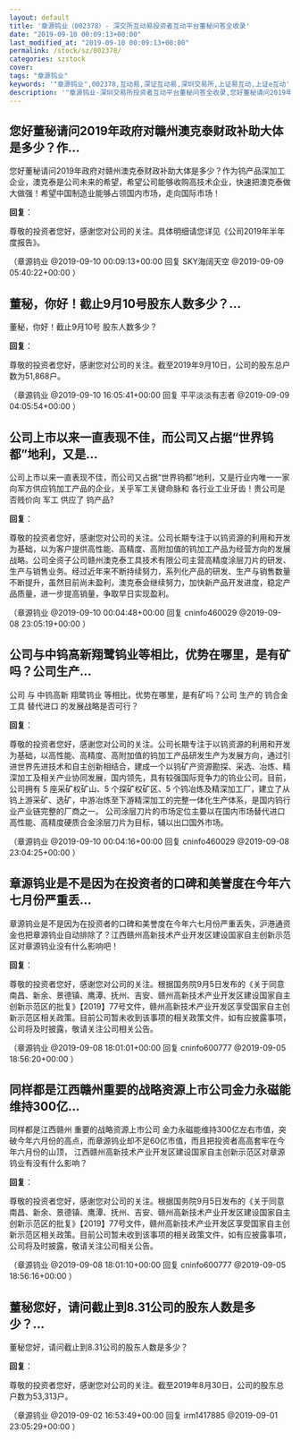 ```yaml
---
layout: default
title: '章源钨业（002378）- 深交所互动易投资者互动平台董秘问答全收录'
date: "2019-09-10 00:09:13+00:00"
last_modified_at: "2019-09-10 00:09:13+00:00"
permalink: /stock/sz/002378/
categories: szstock
cover: 
tags: "章源钨业"
keywords: '"章源钨业",002378,互动易,深证互动易,深圳交易所,上证易互动,上证e互动'
description: '"章源钨业-深圳交易所投资者互动平台董秘问答全收录,您好董秘请问2019年政府对赣州澳克泰财政补助大体是多少？作为钨产品深加工企业，澳克泰是公司未来的希望，希望公司能够收购高技术企业，快速把澳克泰做大做强！希望中国制造业能够占领国内市场，走向国际市场！"'
---
```


## 您好董秘请问2019年政府对赣州澳克泰财政补助大体是多少？作...

您好董秘请问2019年政府对赣州澳克泰财政补助大体是多少？作为钨产品深加工企业，澳克泰是公司未来的希望，希望公司能够收购高技术企业，快速把澳克泰做大做强！希望中国制造业能够占领国内市场，走向国际市场！

**回复**：

尊敬的投资者您好，感谢您对公司的关注。具体明细请您详见《公司2019年半年度报告》。 

（章源钨业  @2019-09-10 00:09:13+00:00 回复 SKY海阔天空  @2019-09-09 05:40:22+00:00 ）

## 董秘，你好！截止9月10号股东人数多少？...

董秘，你好！截止9月10号 股东人数多少？

**回复**：

尊敬的投资者您好，感谢您对公司的关注。截至2019年9月10日，公司的股东总户数为51,868户。 

（章源钨业  @2019-09-10 16:05:41+00:00 回复 平平淡淡有志者  @2019-09-09 04:05:54+00:00 ）

## 公司上市以来一直表现不佳，而公司又占据“世界钨都”地利，又是...

公司上市以来一直表现不佳，而公司又占据“世界钨都”地利，又是行业内唯一一家向军方供应钨加工产品的企业，关乎军工关键命脉和 各行业工业牙齿！贵公司是否贱价向 军工 供应了 钨产品?

**回复**：

尊敬的投资者您好，感谢您对公司的关注。公司长期专注于以钨资源的利用和开发为基础，以为客户提供高性能、高精度、高附加值的钨加工产品为经营方向的发展战略。公司全资子公司赣州澳克泰工具技术有限公司主营高精度涂层刀片的研发、生产与销售业务。经过近年来不断持续努力，系列化产品的研发、生产与销售数量不断提升，虽然目前尚未盈利，澳克泰会继续努力，加快新产品开发进度，稳定产品质量，进一步提高销量，争取早日实现盈利。 

（章源钨业  @2019-09-10 00:04:48+00:00 回复 cninfo460029  @2019-09-08 23:05:19+00:00 ）

## 公司与中钨高新翔鹭钨业等相比，优势在哪里，是有矿吗？公司生产...

公司 与 中钨高新 翔鹭钨业 等相比，优势在哪里，是有矿吗？公司 生产的 钨合金工具 替代进口 的发展战略是否可行？

**回复**：

尊敬的投资者您好，感谢您对公司的关注。公司长期专注于以钨资源的利用和开发为基础，以高性能、高精度、高附加值的钨加工产品研发生产为发展方向，通过引进世界先进技术和自主创新相结合，建成一个以钨矿产资源勘探、采选、冶炼、精深加工及相关产业协同发展，国内领先，具有较强国际竞争力的钨业公司。目前，公司拥有 5 座采矿权矿山、5 个探矿权矿区、5 个钨冶炼及精深加工厂，建立了从钨上游采矿、选矿，中游冶炼至下游精深加工的完整一体化生产体系，是国内钨行业产业链完整的厂商之一。
公司涂层刀片的市场定位主要以在国内市场替代进口高性能、高精度硬质合金涂层刀片为目标，辅以出口国外市场。 

（章源钨业  @2019-09-10 00:04:16+00:00 回复 cninfo460029  @2019-09-08 23:04:25+00:00 ）

## 章源钨业是不是因为在投资者的口碑和美誉度在今年六七月份严重丢...

章源钨业是不是因为在投资者的口碑和美誉度在今年六七月份严重丢失，沪港通资金也把章源钨业自动排除了？江西赣州高新技术产业开发区建设国家自主创新示范区对章源钨业没有什么影响吧！

**回复**：

尊敬的投资者您好，感谢您对公司的关注。根据国务院9月5日发布的《关于同意南昌、新余、景德镇、鹰潭、抚州、吉安、赣州高新技术产业开发区建设国家自主创新示范区的批复》【2019】77号文件，赣州高新技术产业开发区享受国家自主创新示范区相关政策。目前公司暂未收到该事项的相关政策文件，如有应披露事项，公司将及时披露，敬请关注公司相关公告。 

（章源钨业  @2019-09-08 18:01:01+00:00 回复 cninfo600777  @2019-09-05 18:56:20+00:00 ）

## 同样都是江西赣州重要的战略资源上市公司金力永磁能维持300亿...

同样都是江西赣州 重要的战略资源上市公司 金力永磁能维持300亿左右市值，突破今年六月份的高点，而章源钨业却不足60亿市值，而且把投资者高高套牢在今年六月份的山顶，
江西赣州高新技术产业开发区建设国家自主创新示范区对章源钨业有没有什么影响？

**回复**：

尊敬的投资者您好，感谢您对公司的关注。根据国务院9月5日发布的《关于同意南昌、新余、景德镇、鹰潭、抚州、吉安、赣州高新技术产业开发区建设国家自主创新示范区的批复》【2019】77号文件，赣州高新技术产业开发区享受国家自主创新示范区相关政策。目前公司暂未收到该事项的相关政策文件，如有应披露事项，公司将及时披露，敬请关注公司相关公告。 

（章源钨业  @2019-09-08 18:01:10+00:00 回复 cninfo600777  @2019-09-05 18:56:16+00:00 ）

## 董秘您好，请问截止到8.31公司的股东人数是多少？...

董秘您好，请问截止到8.31公司的股东人数是多少？

**回复**：

尊敬的投资者您好，感谢您对公司的关注。截至2019年8月30日，公司的股东总户数为53,313户。 

（章源钨业  @2019-09-02 16:53:49+00:00 回复 irm1417885  @2019-09-01 23:05:29+00:00 ）

